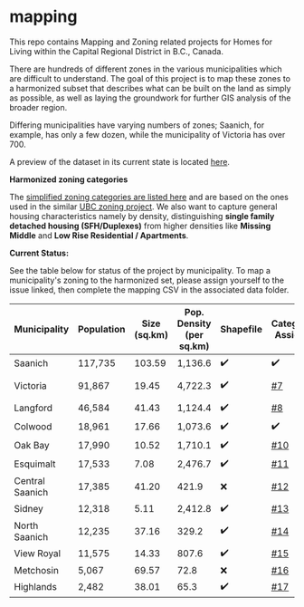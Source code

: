 # mapping
This repo contains Mapping and Zoning related projects for Homes for Living within the Capital Regional District in B.C., Canada.

There are hundreds of different zones in the various municipalities which are difficult to understand.  The goal of this project is to map these zones to a harmonized subset that describes what can be built on the land as simply as possible, as well as laying the groundwork for further GIS analysis of the broader region.

Differing municipalities have varying numbers of zones; Saanich, for example, has only a few dozen, while the municipality of Victoria has over 700.

A preview of the dataset in its current state is located [here](https://homesforliving.github.io/mapping/).

**Harmonized zoning categories**

The [simplified zoning categories are listed here](https://github.com/homesforliving/mapping/blob/main/harmonized_zones.md) and are based on the ones used in the similar [UBC zoning project](https://zoning.sociology.ubc.ca/).   We also want to capture general housing characteristics namely by density, distinguishing **single family detached housing (SFH/Duplexes)** from higher densities like **Missing Middle** and **Low Rise Residential / Apartments**.

**Current Status:**

See the table below for status of the project by municipality.  To map a municipality's zoning to the harmonized set, please assign yourself to the issue linked, then complete the mapping CSV in the associated data folder.

| Municipality | Population | Size (sq.km) | Pop. Density (per sq.km)| Shapefile | Categories Assigned | Zoning Doc. Link|
| ------------ | ---------- | ------------ | ------------------------------| --------- | ----------------- |---|
| Saanich | 117,735 | 103.59 | 1,136.6 | :heavy_check_mark: | :heavy_check_mark: | https://www.saanich.ca/assets/Local~Government/Documents/Planning/zone8200.pdf
| Victoria | 91,867 | 19.45 | 4,722.3 | :heavy_check_mark: | [#7](https://github.com/homesforliving/mapping/issues/7) | https://www.victoria.ca/EN/main/residents/planning-development/development-services/zoning/zoning-regulation-bylaw.html Downtown: https://www.victoria.ca/assets/Departments/Planning~Development/Development~Services/Zoning/Bylaws/Zoning%20Bylaw%202018.pdf 
| Langford | 46,584 | 41.43 | 1,124.4 | :heavy_check_mark: | [#8](https://github.com/homesforliving/mapping/issues/8) | https://www.langford.ca/wp-content/uploads/2020/10/Zoning-Bylaw-20210621.pdf |
| Colwood | 18,961 | 17.66 | 1,073.6 | :heavy_check_mark: | :heavy_check_mark: | https://colwood.civicweb.net/document/1999/ |
| Oak Bay | 17,990 | 10.52 | 1,710.1 | :heavy_check_mark: | [#10](https://github.com/homesforliving/mapping/issues/10)| https://www.oakbay.ca/sites/default/files/heritage/Consolidated%20Zoning%20Bylaw%20as%20of%20November%2013%2C%202018%20Reduced.pdf
| Esquimalt | 17,533 | 7.08 | 2,476.7 | :heavy_check_mark: | [#11](https://github.com/homesforliving/mapping/issues/11) | https://www.esquimalt.ca/business-development/building-zoning
| Central Saanich | 17,385 | 41.20 | 421.9 | :x: | [#12](https://github.com/homesforliving/mapping/issues/12) |
| Sidney | 12,318 | 5.11 | 2,412.8 | :heavy_check_mark: |[#13](https://github.com/homesforliving/mapping/issues/13) |
| North Saanich | 12,235 | 37.16 | 329.2 | :heavy_check_mark: |[#14](https://github.com/homesforliving/mapping/issues/14)|
| View Royal | 11,575 | 14.33 | 807.6 | :heavy_check_mark: |[#15](https://github.com/homesforliving/mapping/issues/15)| https://www.viewroyal.ca/assets/Town~Hall/Bylaws/900%20-%20Zoning%20Bylaw.pdf
| Metchosin | 5,067 | 69.57 |72.8	| :x: |[#16](https://github.com/homesforliving/mapping/issues/16)|
| Highlands | 2,482 | 38.01 | 65.3 | :heavy_check_mark: |[#17](https://github.com/homesforliving/mapping/issues/17)| https://www.highlands.ca/DocumentCenter/View/5053/100---Zoning-Bylaw-No-100-1998-Consolidated-Version---June-4-2018
